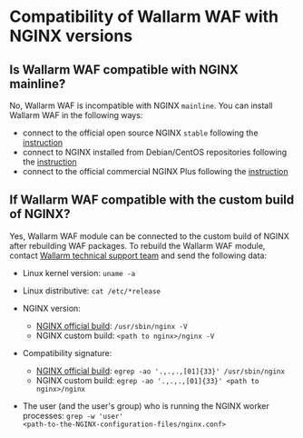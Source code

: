 # Compatibility of Wallarm WAF with NGINX versions

## Is Wallarm WAF compatible with NGINX mainline?

No, Wallarm WAF is incompatible with NGINX `mainline`. You can install Wallarm WAF in the following ways:

* connect to the official open source NGINX `stable` following the [instruction](../waf-installation/nginx/dynamic-module.md)
* connect to NGINX installed from Debian/CentOS repositories following the [instruction](../waf-installation/nginx/dynamic-module-from-distr.md)
* connect to the official commercial NGINX Plus following the [instruction](../waf-installation/nginx-plus.md)

## If Wallarm WAF compatible with the custom build of NGINX?

Yes, Wallarm WAF module can be connected to the custom build of NGINX after rebuilding WAF packages. To rebuild the Wallarm WAF module, contact [Wallarm technical support team](mailto:support@wallarm.com) and send the following data:

* Linux kernel version: `uname -a`
* Linux distributive: `cat /etc/*release`
* NGINX version:

    * [NGINX official build](https://nginx.org/en/linux_packages.html): `/usr/sbin/nginx -V`
    * NGINX custom build: `<path to nginx>/nginx -V`
* Compatibility signature:

    * [NGINX official build](https://nginx.org/en/linux_packages.html): `egrep -ao '.,.,.,[01]{33}' /usr/sbin/nginx`
    * NGINX custom build: `egrep -ao '.,.,.,[01]{33}' <path to nginx>/nginx`
* The user (and the user's group) who is running the NGINX worker processes: `grep ‑w 'user' <path‑to‑the‑NGINX‑configuration‑files/nginx.conf>`